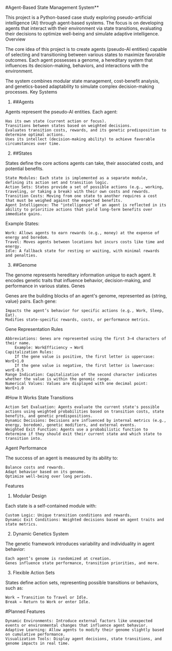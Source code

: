 #Agent-Based State Management System**

This project is a Python-based case study exploring pseudo-artificial intelligence (AI) through agent-based systems. The focus is on developing agents that interact with their environment via state transitions, evaluating their decisions to optimize well-being and simulate adaptive intelligence.
Overview

The core idea of this project is to create agents (pseudo-AI entities) capable of selecting and transitioning between various states to maximize favorable outcomes. Each agent possesses a genome, a hereditary system that influences its decision-making, behaviors, and interactions with the environment.

The system combines modular state management, cost-benefit analysis, and genetics-based adaptability to simulate complex decision-making processes.
Key Systems
1. ##Agents

Agents represent the pseudo-AI entities. Each agent:

    Has its own state (current action or focus).
    Transitions between states based on weighted decisions.
    Evaluates transition costs, rewards, and its genetic predisposition to determine optimal actions.
    Uses its intellect (decision-making ability) to achieve favorable circumstances over time.

2. ##States

States define the core actions agents can take, their associated costs, and potential benefits.

    State Modules: Each state is implemented as a separate module, defining its action set and transition logic.
    Action Sets: States provide a set of possible actions (e.g., working, traveling, or taking a break) with their own costs and rewards.
    Transition Costs: Moving from one state to another requires a cost that must be weighed against the expected benefits.
    Agent Intelligence: The "intelligence" of an agent is reflected in its ability to prioritize actions that yield long-term benefits over immediate gains.

Example States:

    Work: Allows agents to earn rewards (e.g., money) at the expense of energy and boredom.
    Travel: Moves agents between locations but incurs costs like time and energy.
    Idle: A fallback state for resting or waiting, with minimal rewards and penalties.

3. ##Genome

The genome represents hereditary information unique to each agent. It encodes genetic traits that influence behavior, decision-making, and performance in various states.
Genes

Genes are the building blocks of an agent's genome, represented as {string, value} pairs. Each gene:

    Impacts the agent’s behavior for specific actions (e.g., Work, Sleep, Eat).
    Modifies state-specific rewards, costs, or performance metrics.

Gene Representation Rules

    Abbreviations: Genes are represented using the first 3–4 characters of their name.
        Example: WorkEfficiency → WorE
    Capitalization Rules:
        If the gene value is positive, the first letter is uppercase: WorE+1.0
        If the gene value is negative, the first letter is lowercase: worE-0.5
    Range Indication: Capitalization of the second character indicates whether the value is within the genomic range.
    Numerical Values: Values are displayed with one decimal point: WorE+1.0

#How It Works
State Transitions

    Action Set Evaluation: Agents evaluate the current state's possible actions using weighted probabilities based on transition costs, state benefits, and genetic predispositions.
    Dynamic Decisions: Decisions are influenced by internal metrics (e.g., energy, boredom), genetic modifiers, and external events.
    Weighted Exit Function: Agents use a probabilistic function to determine if they should exit their current state and which state to transition into.

Agent Performance

The success of an agent is measured by its ability to:

    Balance costs and rewards.
    Adapt behavior based on its genome.
    Optimize well-being over long periods.

Features
1. Modular Design

Each state is a self-contained module with:

    Custom Logic: Unique transition conditions and rewards.
    Dynamic Exit Conditions: Weighted decisions based on agent traits and state metrics.

2. Dynamic Genetics System

The genetic framework introduces variability and individuality in agent behavior:

    Each agent’s genome is randomized at creation.
    Genes influence state performance, transition priorities, and more.

3. Flexible Action Sets

States define action sets, representing possible transitions or behaviors, such as:

    Work → Transition to Travel or Idle.
    Break → Return to Work or enter Idle.

#Planned Features

    Dynamic Environments: Introduce external factors like unexpected events or environmental changes that influence agent behavior.
    Adaptive Learning: Allow agents to modify their genome slightly based on cumulative performance.
    Visualization Tools: Display agent decisions, state transitions, and genome impacts in real time.